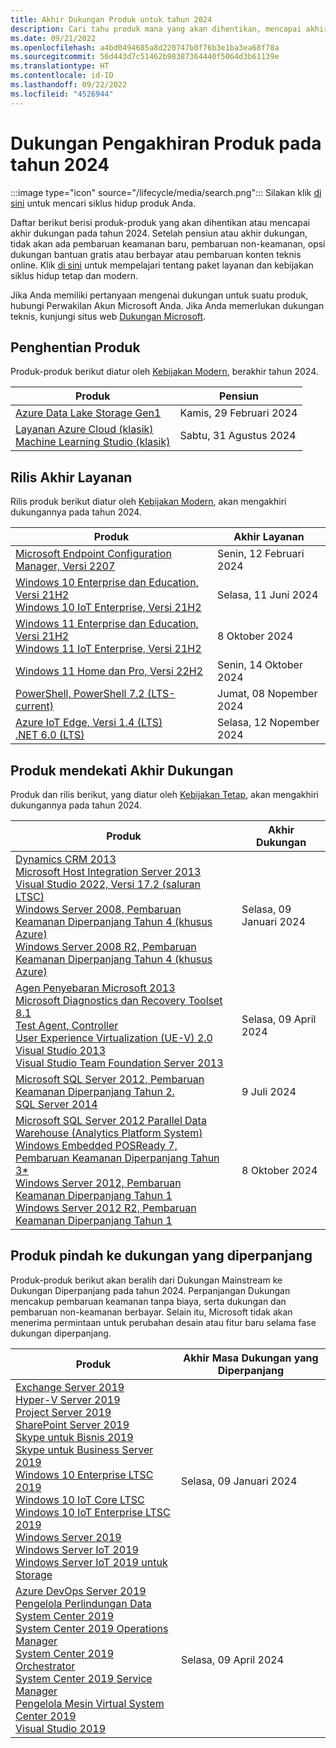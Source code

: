 ```yaml
---
title: Akhir Dukungan Produk untuk tahun 2024
description: Cari tahu produk mana yang akan dihentikan, mencapai akhir dukungan, atau beralih dari dukungan mainstream ke dukungan diperpanjang pada tahun 2024.
ms.date: 09/21/2022
ms.openlocfilehash: a4bd0494685a8d220747b0f76b3e1ba3ea68f78a
ms.sourcegitcommit: 56d443d7c51462b98387364440f5064d3b61139e
ms.translationtype: HT
ms.contentlocale: id-ID
ms.lasthandoff: 09/22/2022
ms.locfileid: "4526944"
---
```

# <a name="products-ending-support-in-2024"></a>Dukungan Pengakhiran Produk pada tahun 2024

:::image type="icon" source="/lifecycle/media/search.png":::
Silakan klik [di sini](/lifecycle/products/) untuk mencari siklus hidup produk Anda.

Daftar berikut berisi produk-produk yang akan dihentikan atau mencapai akhir dukungan pada tahun 2024. Setelah pensiun atau akhir dukungan, tidak akan ada pembaruan keamanan baru, pembaruan non-keamanan, opsi dukungan bantuan gratis atau berbayar atau pembaruan konten teknis online. Klik [di sini](/lifecycle/overview/product-end-of-support-overview) untuk mempelajari tentang paket layanan dan kebijakan siklus hidup tetap dan modern.

Jika Anda memiliki pertanyaan mengenai dukungan untuk suatu produk, hubungi Perwakilan Akun Microsoft Anda. Jika Anda memerlukan dukungan teknis, kunjungi situs web [Dukungan Microsoft](https://support.microsoft.com/contactus/?ws=support).

## <a name="product-retirements"></a>Penghentian Produk

Produk-produk berikut diatur oleh [Kebijakan Modern](/lifecycle/policies/modern), berakhir tahun 2024.

| Produk | Pensiun |
| --- | --- |
| [Azure Data Lake Storage Gen1](/lifecycle/products/azure-data-lake-storage-gen1?branch=live)<br> | Kamis, 29 Februari 2024 |
| [Layanan Azure Cloud (klasik)](/lifecycle/products/azure-cloud-services-classic?branch=live)<br>[Machine Learning Studio (klasik)](/lifecycle/products/machine-learning-studio-classic?branch=live)<br> | Sabtu, 31 Agustus 2024 |


## <a name="release-end-of-servicing"></a>Rilis Akhir Layanan

Rilis produk berikut diatur oleh [Kebijakan Modern](/lifecycle/policies/modern), akan mengakhiri dukungannya pada tahun 2024.

| Produk | Akhir Layanan |
| --- | --- |
| [Microsoft Endpoint Configuration Manager, Versi 2207](/lifecycle/products/microsoft-endpoint-configuration-manager?branch=live)<br> | Senin, 12 Februari 2024 |
| [Windows 10 Enterprise dan Education, Versi 21H2](/lifecycle/products/windows-10-enterprise-and-education?branch=live)<br>[Windows 10 IoT Enterprise, Versi 21H2](/lifecycle/products/windows-10-iot-enterprise?branch=live)<br> | Selasa, 11 Juni 2024 |
| [Windows 11 Enterprise dan Education, Versi 21H2](/lifecycle/products/windows-11-enterprise-and-education?branch=live)<br>[Windows 11 IoT Enterprise, Versi 21H2](/lifecycle/products/windows-11-iot-enterprise?branch=live)<br> | 8 Oktober 2024 |
| [Windows 11 Home dan Pro, Versi 22H2](/lifecycle/products/windows-11-home-and-pro?branch=live)<br> | Senin, 14 Oktober 2024 |
| [PowerShell, PowerShell 7.2 (LTS-current)](/lifecycle/products/powershell?branch=live)<br> | Jumat, 08 Nopember 2024 |
| [Azure IoT Edge, Versi 1.4 (LTS)](/lifecycle/products/azure-iot-edge?branch=live)<br>[.NET 6.0 (LTS)](/lifecycle/products/microsoft-net-and-net-core?branch=live)<br> | Selasa, 12 Nopember 2024 |


## <a name="products-reaching-end-of-support"></a>Produk mendekati Akhir Dukungan

Produk dan rilis berikut, yang diatur oleh [Kebijakan Tetap](/lifecycle/policies/fixed), akan mengakhiri dukungannya pada tahun 2024.

| Produk | Akhir Dukungan |
| --- | --- |
| [Dynamics CRM 2013](/lifecycle/products/dynamics-crm-2013?branch=live)<br>[Microsoft Host Integration Server 2013](/lifecycle/products/microsoft-host-integration-server-2013?branch=live)<br>[Visual Studio 2022, Versi 17.2 (saluran LTSC)](/lifecycle/products/visual-studio-2022?branch=live)<br>[Windows Server 2008, Pembaruan Keamanan Diperpanjang Tahun 4 (khusus Azure)](/lifecycle/products/windows-server-2008?branch=live)<br>[Windows Server 2008 R2, Pembaruan Keamanan Diperpanjang Tahun 4 (khusus Azure)](/lifecycle/products/windows-server-2008-r2?branch=live)<br> | Selasa, 09 Januari 2024 |
| [Agen Penyebaran Microsoft 2013](/lifecycle/products/microsoft-deployment-agent-2013?branch=live)<br>[Microsoft Diagnostics dan Recovery Toolset 8.1](/lifecycle/products/microsoft-diagnostics-and-recovery-toolset-81?branch=live)<br>[Test Agent, Controller](/lifecycle/products/test-agent-controller?branch=live)<br>[User Experience Virtualization (UE-V) 2.0](/lifecycle/products/user-experience-virtualization-uev-20?branch=live)<br>[Visual Studio 2013](/lifecycle/products/visual-studio-2013?branch=live)<br>[Visual Studio Team Foundation Server 2013](/lifecycle/products/visual-studio-team-foundation-server-2013?branch=live)<br> | Selasa, 09 April 2024 |
| [Microsoft SQL Server 2012, Pembaruan Keamanan Diperpanjang Tahun 2.](/lifecycle/products/microsoft-sql-server-2012?branch=live)<br>[SQL Server 2014](/lifecycle/products/sql-server-2014?branch=live)<br> | 9 Juli 2024 |
| [Microsoft SQL Server 2012 Parallel Data Warehouse (Analytics Platform System)](/lifecycle/products/microsoft-sql-server-2012-parallel-data-warehouse-analytics-platform-system?branch=live)<br>[Windows Embedded POSReady 7, Pembaruan Keamanan Diperpanjang Tahun 3*](/lifecycle/products/windows-embedded-posready-7?branch=live)<br>[Windows Server 2012, Pembaruan Keamanan Diperpanjang Tahun 1](/lifecycle/products/windows-server-2012?branch=live)<br>[Windows Server 2012 R2, Pembaruan Keamanan Diperpanjang Tahun 1](/lifecycle/products/windows-server-2012-r2?branch=live)<br> | 8 Oktober 2024 |


## <a name="products-moving-to-extended-support"></a>Produk pindah ke dukungan yang diperpanjang

Produk-produk berikut akan beralih dari Dukungan Mainstream ke Dukungan Diperpanjang pada tahun 2024. Perpanjangan Dukungan mencakup pembaruan keamanan tanpa biaya, serta dukungan dan pembaruan non-keamanan berbayar. Selain itu, Microsoft tidak akan menerima permintaan untuk perubahan desain atau fitur baru selama fase dukungan diperpanjang.

| Produk | Akhir Masa Dukungan yang Diperpanjang |
| --- | --- |
| [Exchange Server 2019](/lifecycle/products/exchange-server-2019?branch=live)<br>[Hyper-V Server 2019](/lifecycle/products/hyperv-server-2019?branch=live)<br>[Project Server 2019](/lifecycle/products/project-server-2019?branch=live)<br>[SharePoint Server 2019](/lifecycle/products/sharepoint-server-2019?branch=live)<br>[Skype untuk Bisnis 2019](/lifecycle/products/skype-for-business-2019?branch=live)<br>[Skype untuk Business Server 2019](/lifecycle/products/skype-for-business-server-2019?branch=live)<br>[Windows 10 Enterprise LTSC 2019](/lifecycle/products/windows-10-enterprise-ltsc-2019?branch=live)<br>[Windows 10 IoT Core LTSC](/lifecycle/products/windows-10-iot-core-ltsc?branch=live)<br>[Windows 10 IoT Enterprise LTSC 2019](/lifecycle/products/windows-10-iot-enterprise-ltsc-2019?branch=live)<br>[Windows Server 2019](/lifecycle/products/windows-server-2019?branch=live)<br>[Windows Server IoT 2019](/lifecycle/products/windows-server-iot-2019?branch=live)<br>[Windows Server IoT 2019 untuk Storage](/lifecycle/products/windows-server-iot-2019-for-storage?branch=live)<br> | Selasa, 09 Januari 2024 |
| [Azure DevOps Server 2019](/lifecycle/products/azure-devops-server-2019?branch=live)<br>[Pengelola Perlindungan Data System Center 2019](/lifecycle/products/system-center-2019-data-protection-manager?branch=live)<br>[System Center 2019 Operations Manager](/lifecycle/products/system-center-2019-operations-manager?branch=live)<br>[System Center 2019 Orchestrator](/lifecycle/products/system-center-2019-orchestrator?branch=live)<br>[System Center 2019 Service Manager](/lifecycle/products/system-center-2019-service-manager?branch=live)<br>[Pengelola Mesin Virtual System Center 2019](/lifecycle/products/system-center-2019-virtual-machine-manager?branch=live)<br>[Visual Studio 2019](/lifecycle/products/visual-studio-2019?branch=live)<br> | Selasa, 09 April 2024 |
